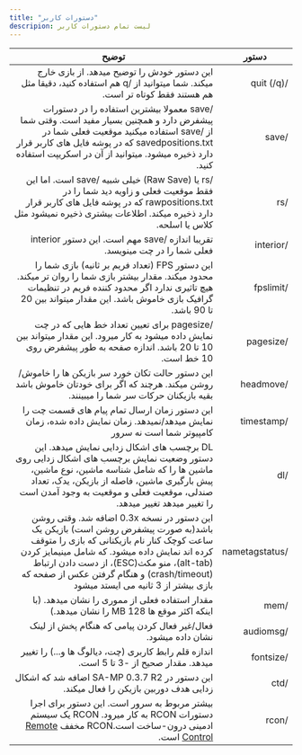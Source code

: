 ```yaml
---
title: "دستورات کاربر"
descripion: لیست تمام دستورات کاربر
---
```


<div dir="rtl" style={{ textAlign: "right" }}>

| دستور        | توضیح                                                                                                                                                                                                                                                                                                          |
| -------------- | -------------------------------------------------------------------------------------------------------------------------------------------------------------------------------------------------------------------------------------------------------------------------------------------------------------------- |
| /quit (/q)     | این دستور خودش را توضیح میدهد. از بازی خارج میکند. شما میتوانید از /q هم استفاده کنید، دقیقا مثل هم هستند فقط کوتاه تر است.                                                                     |
| /save          | /save معمولا بیشترین استفاده را در دستورات پیشفرض دارد و همچنین بسیار مفید است. وقتی شما از /save استفاده میکنید موقعیت فعلی شما در savedpositions.txt که در پوشه فایل های کاربر قرار دارد ذخیره میشود. میتوانید از آن در اسکریپت استفاده کنید.                                                                             |
| /rs            | /rs یا (Raw Save) خیلی شبیه /save است. اما این فقط موقعیت فعلی و زاویه دید شما را در rawpositions.txt که در پوشه فایل های کاربر قرار دارد ذخیره میکند. اطلاعات بیشتری ذخیره نمیشود مثل کلاس یا اسلحه.                                                                                                                     |
| /interior      | تقریبا اندازه /save مهم است. این دستور interior فعلی شما را در چت مینویسد.                                                                                                                                                                                                                            |
| /fpslimit      | این دستور FPS (تعداد فریم بر ثانیه) بازی شما را محدود میکند. مقدار بیشتر بازی شما را روان تر میکند. هیچ تاثیری ندارد اگر محدود کننده فریم در تنظیمات گرافیک بازی خاموش باشد. این مقدار میتواند بین 20 تا 90 باشد.                                                                                       |
| /pagesize      | /pagesize برای تعیین تعداد خط هایی که در چت نمایش داده میشود به کار میرود. این مقدار میتواند بین 10 تا 20 باشد. اندازه صفحه به طور پیشفرض روی 10 خط است.                                                                                                                                                                               |
| /headmove      | این دستور حالت تکان خورد سر بازیکن ها را خاموش/روشن میکند. هرچند که اگر برای خودتان خاموش باشد بقیه بازیکنان حرکات سر شما را میبینند.                                                                                                                                                                           |
| /timestamp     | این دستور زمان ارسال تمام پیام های قسمت چت را نمایش میدهد/نمیدهد. زمان نمایش داده شده، زمان کامپیوتر شما است نه سرور                                                                                                                                                                     |
| /dl            | DL برچسب های اشکال زدایی نمایش میدهد. این دستور وضعیت نمایش برچسب های اشکال زدایی روی ماشین ها را که شامل شناسه ماشین، نوع ماشین، پیش بارگیری ماشین، فاصله از بازیکن، یدک، تعداد صندلی، موقعیت فعلی و موقعیت به وجود آمدن است را تغییر میدهد تغییر میدهد.                                                                     |
| /nametagstatus | این دستور در نسخه 0.3x اضافه شد. وقتی روشن باشد(به صورت پیشفرض روشن است) بازیکن یک ساعت کوچک کنار نام بازیکنانی که بازی را متوقف کرده اند نمایش داده میشود. که شامل مینیمایز کردن (alt-tab)، منو مکث(ESC)، از دست دادن ارتباط (crash/timeout) و هنگام گرفتن عکس از صفحه که بازی بیشتر از 3 ثانیه می ایستد میشود |
| /mem           | مقدار استفاده فعلی از مموری را نشان میدهد. (با اینکه اکثر موقع ها 128 MB را نشان میدهد.)                                                                                                                                                                                                                                 |
| /audiomsg      | فعال/غیر فعال کردن پیامی که هنگام پخش از لینک نشان داده میشود.                                                                                                                                                                                                                                         |
| /fontsize      | اندازه قلم رابط کاربری (چت، دیالوگ ها و...) را تغییر میدهد. مقدار صحیح از -3 تا 5 است.                                                                                                                                                                                                                                     |
| /ctd           | این دستور در SA-MP 0.3.7 R2 اضافه شد که اشکال زدایی هدف دوربین بازیکن را فعال میکند.                                                                                                                                                                                                                |
| /rcon          | بیشتر مربوط به سرور است. این دستور برای اجرا دستورات RCON به کار میرود. RCON یک سیستم ادمینی درون-ساخت است.RCON مخفف [Remote Control](../server/ControllingServer#using-rcon) است.                                                                                                       |

</div>